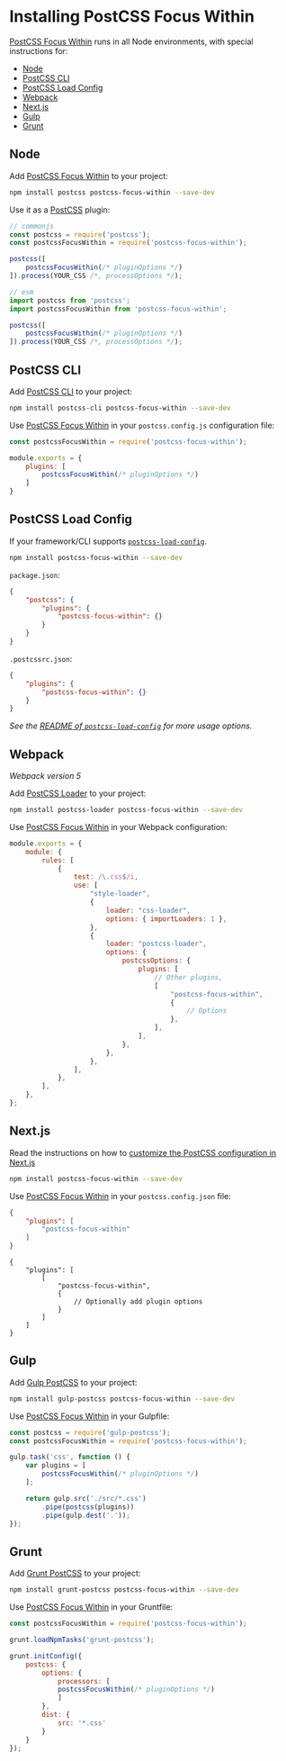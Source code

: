 # Installing PostCSS Focus Within

[PostCSS Focus Within] runs in all Node environments, with special instructions for:

- [Node](#node)
- [PostCSS CLI](#postcss-cli)
- [PostCSS Load Config](#postcss-load-config)
- [Webpack](#webpack)
- [Next.js](#nextjs)
- [Gulp](#gulp)
- [Grunt](#grunt)



## Node

Add [PostCSS Focus Within] to your project:

```bash
npm install postcss postcss-focus-within --save-dev
```

Use it as a [PostCSS] plugin:

```js
// commonjs
const postcss = require('postcss');
const postcssFocusWithin = require('postcss-focus-within');

postcss([
	postcssFocusWithin(/* pluginOptions */)
]).process(YOUR_CSS /*, processOptions */);
```

```js
// esm
import postcss from 'postcss';
import postcssFocusWithin from 'postcss-focus-within';

postcss([
	postcssFocusWithin(/* pluginOptions */)
]).process(YOUR_CSS /*, processOptions */);
```

## PostCSS CLI

Add [PostCSS CLI] to your project:

```bash
npm install postcss-cli postcss-focus-within --save-dev
```

Use [PostCSS Focus Within] in your `postcss.config.js` configuration file:

```js
const postcssFocusWithin = require('postcss-focus-within');

module.exports = {
	plugins: [
		postcssFocusWithin(/* pluginOptions */)
	]
}
```

## PostCSS Load Config

If your framework/CLI supports [`postcss-load-config`](https://github.com/postcss/postcss-load-config).

```bash
npm install postcss-focus-within --save-dev
```

`package.json`:

```json
{
	"postcss": {
		"plugins": {
			"postcss-focus-within": {}
		}
	}
}
```

`.postcssrc.json`:

```json
{
	"plugins": {
		"postcss-focus-within": {}
	}
}
```

_See the [README of `postcss-load-config`](https://github.com/postcss/postcss-load-config#usage) for more usage options._

## Webpack

_Webpack version 5_

Add [PostCSS Loader] to your project:

```bash
npm install postcss-loader postcss-focus-within --save-dev
```

Use [PostCSS Focus Within] in your Webpack configuration:

```js
module.exports = {
	module: {
		rules: [
			{
				test: /\.css$/i,
				use: [
					"style-loader",
					{
						loader: "css-loader",
						options: { importLoaders: 1 },
					},
					{
						loader: "postcss-loader",
						options: {
							postcssOptions: {
								plugins: [
									// Other plugins,
									[
										"postcss-focus-within",
										{
											// Options
										},
									],
								],
							},
						},
					},
				],
			},
		],
	},
};
```

## Next.js

Read the instructions on how to [customize the PostCSS configuration in Next.js](https://nextjs.org/docs/advanced-features/customizing-postcss-config)

```bash
npm install postcss-focus-within --save-dev
```

Use [PostCSS Focus Within] in your `postcss.config.json` file:

```json
{
	"plugins": [
		"postcss-focus-within"
	]
}
```

```json5
{
	"plugins": [
		[
			"postcss-focus-within",
			{
				// Optionally add plugin options
			}
		]
	]
}
```

## Gulp

Add [Gulp PostCSS] to your project:

```bash
npm install gulp-postcss postcss-focus-within --save-dev
```

Use [PostCSS Focus Within] in your Gulpfile:

```js
const postcss = require('gulp-postcss');
const postcssFocusWithin = require('postcss-focus-within');

gulp.task('css', function () {
	var plugins = [
		postcssFocusWithin(/* pluginOptions */)
	];

	return gulp.src('./src/*.css')
		.pipe(postcss(plugins))
		.pipe(gulp.dest('.'));
});
```

## Grunt

Add [Grunt PostCSS] to your project:

```bash
npm install grunt-postcss postcss-focus-within --save-dev
```

Use [PostCSS Focus Within] in your Gruntfile:

```js
const postcssFocusWithin = require('postcss-focus-within');

grunt.loadNpmTasks('grunt-postcss');

grunt.initConfig({
	postcss: {
		options: {
			processors: [
			postcssFocusWithin(/* pluginOptions */)
			]
		},
		dist: {
			src: '*.css'
		}
	}
});
```

[Gulp PostCSS]: https://github.com/postcss/gulp-postcss
[Grunt PostCSS]: https://github.com/nDmitry/grunt-postcss
[PostCSS]: https://github.com/postcss/postcss
[PostCSS CLI]: https://github.com/postcss/postcss-cli
[PostCSS Loader]: https://github.com/postcss/postcss-loader
[PostCSS Focus Within]: https://github.com/csstools/postcss-plugins/tree/main/plugins/postcss-focus-within
[Next.js]: https://nextjs.org
